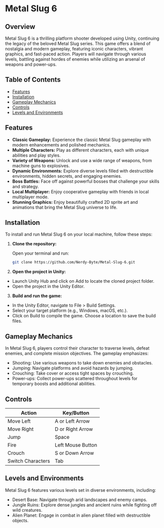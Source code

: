 # Metal Slug 6

## Overview

Metal Slug 6 is a thrilling platform shooter developed using Unity, continuing the legacy of the beloved Metal Slug series. This game offers a blend of nostalgia and modern gameplay, featuring iconic characters, vibrant graphics, and fast-paced action. Players will navigate through various levels, battling against hordes of enemies while utilizing an arsenal of weapons and power-ups.

## Table of Contents

- [Features](#features)
- [Installation](#installation)
- [Gameplay Mechanics](#gameplay-mechanics)
- [Controls](#controls)
- [Levels and Environments](#levels-and-environments)


## Features

- **Classic Gameplay:** Experience the classic Metal Slug gameplay with modern enhancements and polished mechanics.
- **Multiple Characters:** Play as different characters, each with unique abilities and play styles.
- **Variety of Weapons:** Unlock and use a wide range of weapons, from machine guns to explosives.
- **Dynamic Environments:** Explore diverse levels filled with destructible environments, hidden secrets, and engaging enemies.
- **Boss Battles:** Face off against powerful bosses that challenge your skills and strategy.
- **Local Multiplayer:** Enjoy cooperative gameplay with friends in local multiplayer mode.
- **Stunning Graphics:** Enjoy beautifully crafted 2D sprite art and animations that bring the Metal Slug universe to life.

## Installation

To install and run Metal Slug 6 on your local machine, follow these steps:

1. **Clone the repository:**

   Open your terminal and run:

   ```bash
   git clone https://github.com/Nerdy-Byte/Metal-Slug-6.git

2. **Open the project in Unity:**

- Launch Unity Hub and click on Add to locate the cloned project folder.
- Open the project in the Unity Editor.

3. **Build and run the game:**

- In the Unity Editor, navigate to File > Build Settings.
- Select your target platform (e.g., Windows, macOS, etc.).
- Click on Build to compile the game. Choose a location to save the build files.

## Gameplay Mechanics

In Metal Slug 6, players control their character to traverse levels, defeat enemies, and complete mission objectives. The gameplay emphasizes:

- Shooting: Use various weapons to take down enemies and obstacles.
- Jumping: Navigate platforms and avoid hazards by jumping.
- Crouching: Take cover or access tight spaces by crouching.
- Power-ups: Collect power-ups scattered throughout levels for temporary boosts and additional abilities.

## Controls

| Action             | Key/Button        |
|--------------------|------------------|
| Move Left          | A or Left Arrow   |
| Move Right         | D or Right Arrow  |
| Jump               | Space             |
| Fire               | Left Mouse Button |
| Crouch             | S or Down Arrow   |
| Switch Characters   | Tab               |




## Levels and Environments

Metal Slug 6 features various levels set in diverse environments, including:

- Desert Base: Navigate through arid landscapes and enemy camps.
- Jungle Ruins: Explore dense jungles and ancient ruins while fighting off wild creatures.
- Alien Planet: Engage in combat in alien planet filled with destructible objects.

